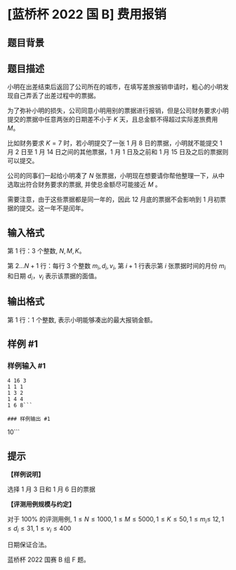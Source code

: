 # [蓝桥杯 2022 国 B] 费用报销

## 题目背景



## 题目描述

小明在出差结束后返回了公司所在的城市，在填写差旅报销申请时，粗心的小明发现自己弄丢了出差过程中的票据。

为了弥补小明的损失，公司同意小明用别的票据进行报销，但是公司财务要求小明提交的票据中任意两张的日期差不小于 $K$ 天，且总金额不得超过实际差旅费用 $M$。

比如财务要求 $K=7$ 时，若小明提交了一张 1 月 8 日的票据，小明就不能提交 1 月 2 日至 1 月 14 日之间的其他票据，1 月 1 日及之前和 1 月 15 日及之后的票据则可以提交。

公司的同事们一起给小明凑了 $N$ 张票据，小明现在想要请你帮他整理一下，从中选取出符合财务要求的票据, 并使总金额尽可能接近 $M$ 。

需要注意，由于这些票据都是同一年的，因此 12 月底的票据不会影响到 1 月初票据的提交。这一年不是闰年。

## 输入格式

第 $1$ 行：$3$ 个整数, $N, M, K$。

第 $2 \ldots N+1$ 行：每行 3 个整数 $m_{i}, d_{i}, v_{i}$, 第 $i+1$ 行表示第 $i$ 张票据时间的月份 $m_{i}$ 和日期 $d_{i}$，$v_{i}$ 表示该票据的面值。

## 输出格式

第 $1$ 行：$1$ 个整数, 表示小明能够凑出的最大报销金额。

## 样例 #1

### 样例输入 #1
```
4 16 3
1 1 1
1 3 2
1 4 4
1 6 8```

### 样例输出 #1

```
10```

## 提示

**【样例说明】**

选择 1 月 3 日和 1 月 6 日的票据

**【评测用例规模与约定】**

对于 $100 \%$ 的评测用例, $1 \leq N \leq 1000,1 \leq M \leq 5000,1 \leq K \leq 50,1 \leq m_{i} \leq$ $12,1 \leq d_{i} \leq 31,1 \leq v_{i} \leq 400$

日期保证合法。 


蓝桥杯 2022 国赛 B 组 F 题。
